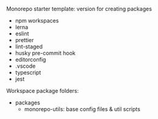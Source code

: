 Monorepo starter template: version for creating packages

- npm workspaces
- lerna
- eslint
- prettier
- lint-staged
- husky pre-commit hook
- editorconfig
- .vscode
- typescript
- jest

Workspace package folders:

- packages
  - monorepo-utils: base config files & util scripts
